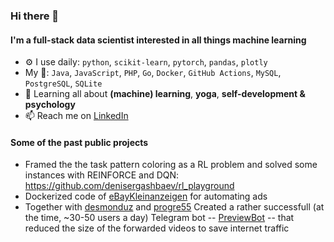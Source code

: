 ### Hi there 👋

<!--
**denisergashbaev/denisergashbaev** is a ✨ _special_ ✨ repository because its `README.md` (this file) appears on your GitHub profile.

Here are some ideas to get you started:

- 🔭 I’m currently working on ...
- 🌱 I’m currently learning ...
- 👯 I’m looking to collaborate on ...
- 🤔 I’m looking for help with ...
- 💬 Ask me about ...
- 📫 How to reach me: ...
- 😄 Pronouns: ...
- ⚡ Fun fact: ...
-->


#### I'm a full-stack data scientist interested in all things machine learning

- ⚙️ I use daily: `python`, `scikit-learn`, `pytorch`, `pandas`, `plotly`
- My :toolbox:: `Java`, `JavaScript`, `PHP`, `Go`, `Docker`, `GitHub Actions`, `MySQL`, `PostgreSQL`, `SQLite`
- 🌱 Learning all about **(machine) learning**, **yoga**, **self-development & psychology**
- 📫 Reach me on [LinkedIn](https://www.linkedin.com/in/denisergashbaev/) 

#### Some of the past public projects

 - Framed the the task pattern coloring as a RL problem and solved some instances with REINFORCE and DQN: https://github.com/denisergashbaev/rl_playground
 - Dockerized code of [eBayKleinanzeigen](https://github.com/denisergashbaev/ebayKleinanzeigen/pull/1/files) for automating ads
 - Together with [desmonduz](desmonduz) and [progre55](https://github.com/progre55) Created a rather successfull (at the time, ~30-50 users a day) Telegram bot -- [PreviewBot](https://github.com/denisergashbaev/PreviewBot2) -- that reduced the size of the forwarded videos to save internet traffic

